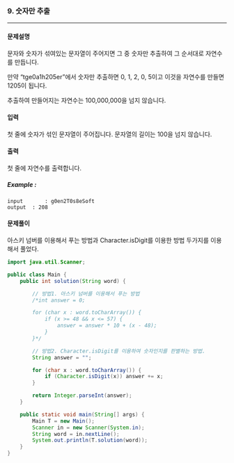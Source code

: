 ### 9. 숫자만 추출

---

#### 문제설명

문자와 숫자가 섞여있는 문자열이 주어지면 그 중 숫자만 추출하여 그 순서대로 자연수를 만듭니다.

만약 “tge0a1h205er”에서 숫자만 추출하면 0, 1, 2, 0, 5이고 이것을 자연수를 만들면 1205이 됩니다.

추출하여 만들어지는 자연수는 100,000,000을 넘지 않습니다.

#### 입력

첫 줄에 숫자가 섞인 문자열이 주어집니다. 문자열의 길이는 100을 넘지 않습니다.

#### 출력

첫 줄에 자연수를 출력합니다.

##### Example :

```
input		: g0en2T0s8eSoft
output	: 208
```

#### 문제풀이

아스키 넘버를 이용해서 푸는 방법과 Character.isDigit를 이용한 방법 두가지를 이용해서 풀었다.

```java
import java.util.Scanner;

public class Main {
    public int solution(String word) {

        // 방법1. 아스키 넘버를 이용해서 푸는 방법
        /*int answer = 0;

        for (char x : word.toCharArray()) {
            if (x >= 48 && x <= 57) {
                answer = answer * 10 + (x - 48);
            }
        }*/

        // 방법2. Character.isDigit를 이용하여 숫자인지를 판별하는 방법.
        String answer = "";

        for (char x : word.toCharArray()) {
            if (Character.isDigit(x)) answer += x;
        }

        return Integer.parseInt(answer);
    }

    public static void main(String[] args) {
        Main T = new Main();
        Scanner in = new Scanner(System.in);
        String word = in.nextLine();
        System.out.println(T.solution(word));
    }
}
```


